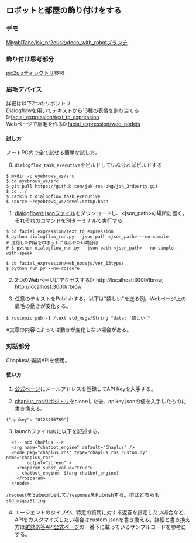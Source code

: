 ## ロボットと部屋の飾り付けをする

### デモ

[MiyabiTane/jsk_pr2eusのdeco_with_robotブランチ](https://github.com/MiyabiTane/jsk_pr2eus/tree/deco_with_robot/pr2eus_tutorials)

### 飾り付け思考部分

[pix2pixディレクトリ](https://github.com/MiyabiTane/Deco_with_robot/tree/main/pix2pix)参照

### 眉毛デバイス

詳細は以下2つのリポジトリ<br>
Dialogflowを用いてテキストから13種の表情を割り当てる▷[facial_expression/text_to_expression](https://github.com/MiyabiTane/Deco_with_robot/tree/main/facial_expression/text_to_expression)<br>
Webページで眉毛を作る▷[facial_expression/web_nodejs](https://github.com/MiyabiTane/Deco_with_robot/tree/main/facial_expression/web_nodejs)

#### 試し方
ノートPC内で全て試せる簡単な試し方。<br>

0. `dialogflow_task_executive`をビルドしていなければビルドする
  ```
  $ mkdir -p eyebrows_ws/src
  $ cd eyebrows_ws/src
  $ git pull https://github.com/jsk-ros-pkg/jsk_3rdparty.git
  $ cd ../
  $ catkin b dialogflow_task_executive
  $ source ~/eyebrows_ws/devel/setup.bash
  ```

1. [dialogflowのjsonファイル](https://drive.google.com/file/d/1_nvnwLta4yW7vOffhXcGwdUL6wudqood/view)をダウンロードし、<json_path>の場所に置く。それぞれのコマンドを別ターミナルで実行する
  ```
  $ cd facial_expression/text_to_expression
  $ python dialogflow_run.py --json-path <json_path> --no-sample
  # 送信した内容をロボットに喋らせたい場合は
  # $ python dialogflow_run.py --json-path <json_path> --no-sample --with-speak
  ```
  ```
  $ cd facial_expression/web_nodejs/ver_13types
  $ python run.py --no-roscore
  ```
2. 2つのWebページにアクセスする▷ http://localhost:3000/lbrow, http://localhost:3000/rbrow

3. 任意のテキストをPublishする。以下は"嬉しい"を送る例。Webページ上の眉毛の動きが変化する。
  ```
  $ rostopic pub -1 /text std_msgs/String "data: '嬉しい'"
  ```
  ※文章の内容によっては動きが変化しない場合がある。


### 対話部分

Chaplusの雑談APIを使用。

#### 使い方

1. [公式ページ](http://www.chaplus.jp/api)にメールアドレスを登録してAPI Keyを入手する。

2. [chaplus_rosリポジトリ](https://github.com/MiyabiTane/jsk_3rdparty/tree/deco_with_robot/chaplus_ros)をcloneした後、apikey.jsonの値を入手したものに書き換える。
```
{"apikey": "0123456789"}
```

3. launchファイル内に以下を記述する。
```
  <!-- add ChaPlus -->
  <arg name="chatbot_engine" default="Chaplus" />
  <node pkg="chaplus_ros" type="chaplus_ros_custom.py" name="chaplus_ros"
        output="screen" >
    <rosparam subst_value="true">
      chatbot_engine: $(arg chatbot_engine)
    </rosparam>
  </node>
```

```/request```をSubscribeして```/response```をPubrishする。型はどちらも```std_msgs/String```

4. エージェントのタイプや、特定の質問に対する返答を指定したい場合など、APIをカスタマイズしたい場合はcustom.jsonを書き換える。詳細と書き換え方は[雑談応答API公式ページ](https://k-masashi.github.io/chaplus-api-doc/ChatAPI.html)の一番下に載っているサンプルコードを参考にする。



